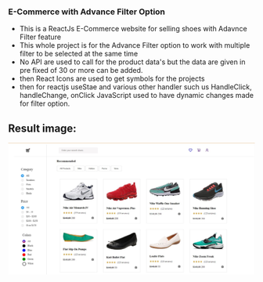### E-Commerce with Advance Filter Option

- This is a ReactJs E-Commerce website for selling shoes with Adavnce Filter feature
- This whole project is for the Advance Filter option to work with multiple filter to be selected at the same time
- No API are used to call for the product data's but the data are given in pre fixed of 30 or more can be added.
- then React Icons are used to get symbols for the projects
- then for reactjs useStae and various other handler such us HandleClick, handleChange, onClick JavaScript used to have dynamic changes made for filter option.

## Result image:

![Result_img_Ecommerce_result](FilterResult.jpg)
